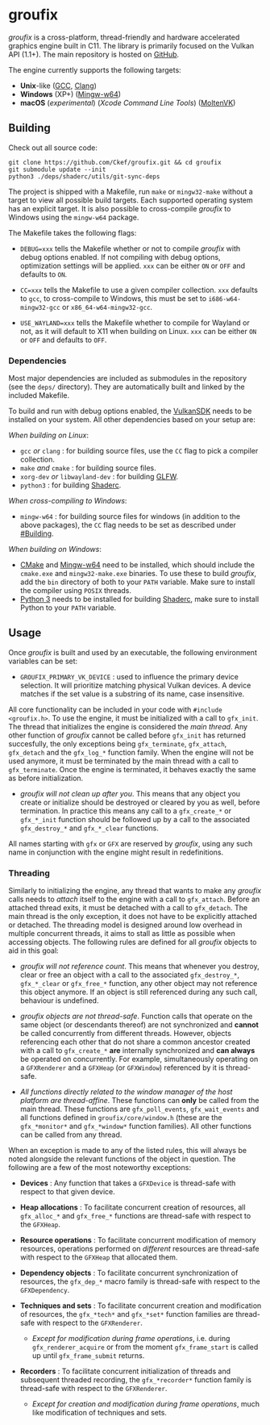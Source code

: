 
groufix
=======

_groufix_ is a cross-platform, thread-friendly and hardware accelerated graphics engine built in C11. The library is primarily focused on the Vulkan API (1.1+). The main repository is hosted on [GitHub](https://github.com/Ckef/groufix).

The engine currently supports the following targets:

- __Unix__-like ([GCC](https://gcc.gnu.org/), [Clang](https://clang.llvm.org/))
- __Windows__ (XP+) ([Mingw-w64](https://www.mingw-w64.org/))
- __macOS__ (_experimental_) (_Xcode Command Line Tools_) ([MoltenVK](https://github.com/KhronosGroup/MoltenVK))


Building
--------

Check out all source code:

	git clone https://github.com/Ckef/groufix.git && cd groufix
	git submodule update --init
	python3 ./deps/shaderc/utils/git-sync-deps

The project is shipped with a Makefile, run `make` or `mingw32-make` without a target to view all possible build targets. Each supported operating system has an explicit target. It is also possible to cross-compile _groufix_ to Windows using the `mingw-w64` package.

The Makefile takes the following flags:

- `DEBUG=xxx` tells the Makefile whether or not to compile _groufix_ with debug options enabled. If not compiling with debug options, optimization settings will be applied. `xxx` can be either `ON` or `OFF` and defaults to `ON`.

- `CC=xxx` tells the Makefile to use a given compiler collection. `xxx` defaults to `gcc`, to cross-compile to Windows, this must be set to `i686-w64-mingw32-gcc` or `x86_64-w64-mingw32-gcc`.

- `USE_WAYLAND=xxx` tells the Makefile whether to compile for Wayland or not, as it will default to X11 when building on Linux. `xxx` can be either `ON` or `OFF` and defaults to `OFF`.


### Dependencies

Most major dependencies are included as submodules in the repository (see the `deps/` directory). They are automatically built and linked by the included Makefile.

To build and run with debug options enabled, the [VulkanSDK](https://vulkan.lunarg.com/sdk/home) needs to be installed on your system. All other dependencies based on your setup are:

_When building on Linux_:
- `gcc` _or_ `clang` : for building source files, use the `CC` flag to pick a compiler collection.
- `make` _and_ `cmake` : for building source files.
- `xorg-dev` _or_ `libwayland-dev` : for building [GLFW](https://www.glfw.org/).
- `python3` : for building [Shaderc](https://github.com/google/shaderc).

_When cross-compiling to Windows_:
- `mingw-w64` : for building source files for windows (in addition to the above packages), the `CC` flag needs to be set as described under [#Building](#building).

_When building on Windows_:
- [CMake](https://cmake.org/) and [Mingw-w64](https://www.mingw-w64.org/) need to be installed, which should include the `cmake.exe` and `mingw32-make.exe` binaries. To use these to build _groufix_, add the `bin` directory of both to your `PATH` variable. Make sure to install the compiler using `POSIX` threads.
- [Python 3](https://www.python.org/) needs to be installed for building [Shaderc](https://github.com/google/shaderc), make sure to install Python to your `PATH` variable.


Usage
-----

Once _groufix_ is built and used by an executable, the following environment variables can be set:

- `GROUFIX_PRIMARY_VK_DEVICE` : used to influence the primary device selection. It will prioritize matching physical Vulkan devices. A device matches if the set value is a substring of its name, case insensitive.


All core functionality can be included in your code with `#include <groufix.h>`. To use the engine, it must be initialized with a call to `gfx_init`. The thread that initializes the engine is considered the _main thread_. Any other function of _groufix_ cannot be called before `gfx_init` has returned succesfully, the only exceptions being `gfx_terminate`, `gfx_attach`, `gfx_detach` and the `gfx_log_*` function family. When the engine will not be used anymore, it must be terminated by the main thread with a call to `gfx_terminate`. Once the engine is terminated, it behaves exactly the same as before initialization.

* _groufix will not clean up after you_. This means that any object you create or initialize should be destroyed or cleared by you as well, before termination. In practice this means any call to a `gfx_create_*` or `gfx_*_init` function should be followed up by a call to the associated `gfx_destroy_*` and `gfx_*_clear` functions.

All names starting with `gfx` or `GFX` are reserved by _groufix_, using any such name in conjunction with the engine might result in redefinitions.


### Threading

Similarly to initializing the engine, any thread that wants to make any _groufix_ calls needs to _attach_ itself to the engine with a call to `gfx_attach`. Before an attached thread exits, it must be detached with a call to `gfx_detach`. The main thread is the only exception, it does not have to be explicitly attached or detached. The threading model is designed around low overhead in multiple concurrent threads, it aims to stall as little as possible when accessing objects. The following rules are defined for all _groufix_ objects to aid in this goal:

- _groufix will not reference count_. This means that whenever you destroy, clear or free an object with a call to the associated `gfx_destroy_*`, `gfx_*_clear` or `gfx_free_*` function, any other object may not reference this object anymore. If an object is still referenced during any such call, behaviour is undefined.

- _groufix objects are not thread-safe_. Function calls that operate on the same object (or descendants thereof) are not synchronized and __cannot__ be called concurrently from different threads. However, objects referencing each other that do not share a common ancestor created with a call to `gfx_create_*` __are__ internally synchronized and __can always__ be operated on concurrently. For example, simultaneously operating on a `GFXRenderer` and a `GFXHeap` (or `GFXWindow`) referenced by it is thread-safe.

- _All functions directly related to the window manager of the host platform are thread-affine_. These functions can __only__ be called from the main thread. These functions are `gfx_poll_events`, `gfx_wait_events` and all functions defined in `groufix/core/window.h` (these are the `gfx_*monitor*` and `gfx_*window*` function families). All other functions can be called from any thread.


When an exception is made to any of the listed rules, this will always be noted alongside the relevant functions of the object in question. The following are a few of the most noteworthy exceptions:

- __Devices__ : Any function that takes a `GFXDevice` is thread-safe with respect to that given device.

- __Heap allocations__ : To facilitate concurrent creation of resources, all `gfx_alloc_*` and `gfx_free_*` functions are thread-safe with respect to the `GFXHeap`.

- __Resource operations__ : To facilitate concurrent modification of memory resources, operations performed on _different_ resources are thread-safe with respect to the `GFXHeap` that allocated them.

- __Dependency objects__ : To facilitate concurrent synchronization of resources, the `gfx_dep_*` macro family is thread-safe with respect to the `GFXDependency`.

- __Techniques and sets__ : To facilitate concurrent creation and modification of resources, the `gfx_*tech*` and `gfx_*set*` function families are thread-safe with respect to the `GFXRenderer`.

    * _Except for modification during frame operations_, i.e. during `gfx_renderer_acquire` or from the moment `gfx_frame_start` is called up until `gfx_frame_submit` returns.

- __Recorders__ : To facilitate concurrent initialization of threads and subsequent threaded recording, the `gfx_*recorder*` function family is thread-safe with respect to the `GFXRenderer`.

    * _Except for creation and modification during frame operations_, much like modification of techniques and sets.


